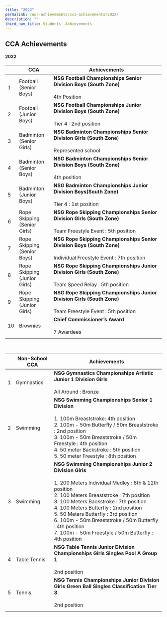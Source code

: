 ```yaml
---
title: "2022"
permalink: /our-achievements/cca-achievements/2022/
description: ""
third_nav_title: Students' Achievements
---
```

## CCA Achievements

#### **2022**



|  | CCA | Achievements |
| -------- | -------- | -------- |
|1   | Football <br> (Senior Boys)     |**NSG Football Championships Senior Division Boys (South Zone)** <br><br> 4th Position |
|2   | Football <br> (Junior Boys)   | **NSG Football Championships Junior Division Boys  (South Zone)** <br><br>Tier 4 : 2nd position   |
|3   |Badminton <br> (Senior Girls)|  **NSG Badminton Championships Senior Division Girls (South Zone**)<br><br>Represented school    |
|4  | Badminton<br>  (Senior Boys) |**NSG Badminton Championships Senior Division Boys (South Zone)** <br><br> 4th position|
|5  | Badminton <br> (Junior Boys) | **NSG Badminton Championships Junior Division Boys(South Zone)** <br><br>  Tier 4 :  1st position |
|6  |Rope Skipping <br> (Senior Girls)| **NSG Rope Skipping Championships Senior Division Girls (South Zone)** <br><br> Team Freestyle Event : 5th position|
|7  | Rope Skipping <br> (Senior Boys)|**NSG Rope Skipping Championships Senior Division Boys (South Zone)** <br><br>Individual Freestyle Event : 7th position|
|8  |Rope Skipping <br> (Junior Girls)| **NSG Rope Skipping Championships Junior Division Girls (South Zone)** <br><br>Team Speed Relay : 5th position |
|9  | Rope Skipping <br>  (Junior Girls) |  **NSG Rope Skipping Championships Junior Division Girls  (South Zone)**  <br><br> Team Freestyle Event : 5th position|
|10  | Brownies|**Chief Commissioner’s Award** <br><br>7 Awardees|
|||

<br>

| | Non-School CCA | Achievements|
| -------- | -------- | -------- |
| 1| Gymnastics | **NSG Gymnastics Championships Artistic Junior 1 Division Girls**  <br><br>All Around : Bronze|
| 2| Swimming |**NSG Swimming Championships Senior 1 Division** <br> <br> 1. 100m Breaststroke: 4th position <br> 2. 100m - 50m Butterfly / 50m Breaststroke : 2nd position <br> 3. 100m - 50m Breaststroke / 50m Freestyle : 4th position <br>4. 50 meter Backstroke : 5th position <br>5. 50 meter Freestyle : 8th position |
| 3| Swimming |**NSG Swimming Championships Junior 2 Division Girls** <br><br> 1. 200 Meters Individual Medley : 8th &amp; 12th position <br>2. 100 Meters Breaststroke : 7th position <br>3. 100 Meters Backstroke : 7th position <br>4.  100 Meters Butterfly : 2nd position<br>5. 50 Meters Butterfly : 3rd position<br>6. 100m - 50m Breaststroke / 50m Butterfly : 4th position <br>7. 100m - 50m Freestyle / 50m Butterfly : 4th position<br>|
| 4| Table Tennis | **NSG Table Tennis Junior Division Championships Girls Singles Pool A Group 1**<br><br> 2nd position |
| 5| Tennis  |**NSG Tennis Championships Junior Division Girls Green Ball Singles Classification Tier 3** <br><br>2nd position|
|||